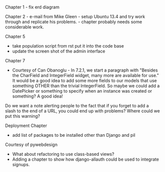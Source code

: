 Chapter 1
	- fix erd diagram

Chapter 2
	- e-mail from Mike Gleen
		- setup Ubuntu 13.4 and try work through and replicate his problems.
		- chapter probably needs some considerable work.

Chapter 5
- take population script from rst put it into the code base
- update the screen shot of the admin interface

Chapter 7
- Courtesy of Can Obanoglu - In 7.2.1, we start a paragraph with "Besides the CharField and IntegerField widget, many more are available for use." It would be a good idea to add some more fields to our models that use something OTHER than the trivial IntegerField. So maybe we could add a DatePicker or something to specify when an instance was created or something? A good idea!




Do we want a note alerting people to the fact that if you forget to add a slash to the end of a URL, you could end up with problems?
Where could we put this warning?

Deployment Chapter
- add list of packages to be installed other than Django and pil

Courtesy of pywebdesign
- What about refactoring to use class-based views?
- Adding a chapter to show how django-allauth could be used to integrate signups.